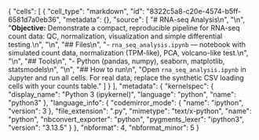 {
 "cells": [
  {
   "cell_type": "markdown",
   "id": "8322c5a8-c20e-4574-b5ff-6581d7a0eb36",
   "metadata": {},
   "source": [
    "# RNA-seq Analysis\n",
    "\n",
    "**Objective:** Demonstrate a compact, reproducible pipeline for RNA-seq count data: QC, normalization, visualization and simple differential testing.\n",
    "\n",
    "## Files\n",
    "- `rna_seq_analysis.ipynb` — notebook with simulated count data, normalization (TPM-like), PCA, volcano-like test.\n",
    "\n",
    "## Tools\n",
    "- Python (pandas, numpy), seaborn, matplotlib, statsmodels\n",
    "\n",
    "## How to run\n",
    "Open `rna_seq_analysis.ipynb` in Jupyter and run all cells. For real data, replace the synthetic CSV loading cells with your counts table."
   ]
  }
 ],
 "metadata": {
  "kernelspec": {
   "display_name": "Python 3 (ipykernel)",
   "language": "python",
   "name": "python3"
  },
  "language_info": {
   "codemirror_mode": {
    "name": "ipython",
    "version": 3
   },
   "file_extension": ".py",
   "mimetype": "text/x-python",
   "name": "python",
   "nbconvert_exporter": "python",
   "pygments_lexer": "ipython3",
   "version": "3.13.5"
  }
 },
 "nbformat": 4,
 "nbformat_minor": 5
}
